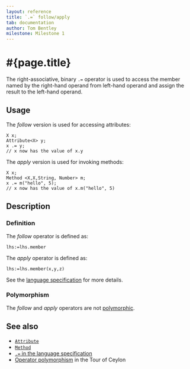 ```yaml
---
layout: reference
title: `.=` follow/apply
tab: documentation
author: Tom Bentley
milestone: Milestone 1
---
```


# #{page.title}

The right-associative, binary `.=` operator is used to access the member 
named by the right-hand operand from left-hand operand and assign the result to 
the left-hand operand.

## Usage 

The *follow* version is used for accessing attributes:

    X x;
    Attribute<X> y;
    x .= y; 
    // x now has the value of x.y

The *apply* version is used for invoking methods:

    X x;
    Method <X,X,String, Number> m;
    x .= m("hello", 5); 
    // x now has the value of x.m("hello", 5)

## Description

### Definition

The *follow* operator is defined as:

    lhs:=lhs.member

The *apply* operator is defined as:

    lhs:=lhs.member(x,y,z)

See the [language specification](#{site.urls.spec}#basic) for more details.

### Polymorphism 

The *follow* and *apply* operators are not [polymorphic](/documentation/reference/operator/operator-polymorphism). 

## See also

* [`Attribute`](../../ceylon.language/Attribute)
* [`Method`](../../ceylon.language/Method)
* [`.=` in the language specification](#{site.urls.spec}#basic)
* [Operator polymorphism](/documentation/tour/language-module/#operator_polymorphism) 
  in the Tour of Ceylon

